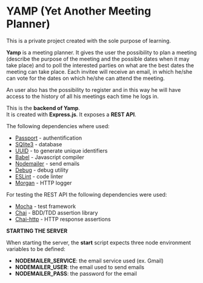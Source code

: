 # YAMP (Yet Another Meeting Planner)
This is a private project created with the sole purpose of learning.

**Yamp** is a meeting planner. It gives the user the possibility to plan a meeting (describe the purpose of the meeting and the possible dates when it may take place) and to poll the interested parties on what are the best dates the meeting can take place. Each invitee will receive an email, in which he/she can vote for the dates on which he/she can attend the meeting.

An user also has the possibility to register and in this way he will have access to the history of all his meetings each time he logs in.

This is the **backend of Yamp**.   
It is created with **Express.js**. It exposes a **REST API**.

The following dependencies where used:

* [Passport](http://passportjs.org/) - authentification
* [SQlite3](https://github.com/mapbox/node-sqlite3/wiki/API) - database
* [UUID](https://github.com/kelektiv/node-uuid) - to generate unique identifiers
* [Babel](https://babeljs.io/) - Javascript compiler 
* [Nodemailer](https://www.npmjs.com/package/nodemailer) - send emails 
* [Debug](visionmedia/debug) - debug utility 
* [ESLint](https://github.com/eslint/eslint) - code linter
* [Morgan](https://github.com/expressjs/morgan) - HTTP logger 

For testing the REST API the following dependencies were used:

* [Mocha](https://mochajs.org/) - test framework 
* [Chai](https://github.com/chaijs/chai) - BDD/TDD assertion library 
* [Chai-http](https://github.com/chaijs/chai-http) - HTTP response assertions 

**STARTING THE SERVER**

When starting the server, the **start** script expects three node environment variables to be defined:
* **NODEMAILER_SERVICE**: the email service used (ex. Gmail)
* **NODEMAILER_USER**: the email used to send emails
* **NODEMAILER_PASS**: the password for the email
